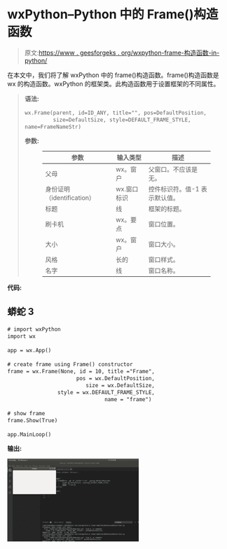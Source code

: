 # wxPython–Python 中的 Frame()构造函数

> 原文:[https://www . geesforgeks . org/wxpython-frame-构造函数-in-python/](https://www.geeksforgeeks.org/wxpython-frame-constructor-in-python/)

在本文中，我们将了解 wxPython 中的 frame()构造函数。frame()构造函数是 wx 的构造函数。wxPython 的框架类。此构造函数用于设置框架的不同属性。

> **语法:**
> 
> ```
> wx.Frame(parent, id=ID_ANY, title="", pos=DefaultPosition,
>          size=DefaultSize, style=DEFAULT_FRAME_STYLE, name=FrameNameStr)
> ```
> 
> **参数:**
> 
> <figure class="table">
> 
> | 参数 | 输入类型 | 描述 |
> | --- | --- | --- |
> | 父母 | wx。窗户 | 父窗口。不应该是无。 |
> | 身份证明（identification） | wx.窗口标识 | 控件标识符。值-1 表示默认值。 |
> | 标题 | 线 | 框架的标题。 |
> | 刷卡机 | wx。要点 | 窗口位置。 |
> | 大小 | wx。窗户 | 窗口大小。 |
> | 风格 | 长的 | 窗口样式。 |
> | 名字 | 线 | 窗口名称。 |
> 
> </figure>

**代码:**

## 蟒蛇 3

```
# import wxPython
import wx

app = wx.App()

# create frame using Frame() constructor
frame = wx.Frame(None, id = 10, title ="Frame",
                      pos = wx.DefaultPosition,
                         size = wx.DefaultSize,
                style = wx.DEFAULT_FRAME_STYLE,
                               name = "frame")

# show frame
frame.Show(True)

app.MainLoop()
```

**输出:**

![](img/3c59ede78a747d72be186ce6b2448e29.png)